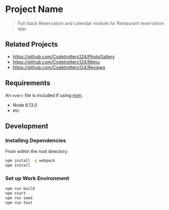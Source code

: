 # Project Name

> Full stack Reservation and calendar module for Restaurant reservation app.

## Related Projects

  - https://github.com/Codetrotters124/PhotoGallery
  - https://github.com/Codetrotters124/Menu
  - https://github.com/Codetrotters124/Reviews

## Requirements

An `nvmrc` file is included if using [nvm](https://github.com/creationix/nvm).

- Node 6.13.0
- etc

## Development

### Installing Dependencies

From within the root directory:

```sh
npm install -g webpack
npm install
```

### Set up Work Environment

```sh
npm run build
npm start
npm run seed
npm run test
```

